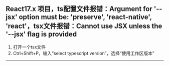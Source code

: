## React17.x 项目，ts配置文件报错：Argument for '--jsx' option must be: 'preserve', 'react-native', 'react'，tsx文件报错：Cannot use JSX unless the '--jsx' flag is provided

1. 打开一个tsx文件
2. Ctrl+Shift+P，输入“select typescript version”，选择“使用工作区版本”

-----------------------------------------------------------------------------------------------------------